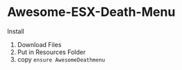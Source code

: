 # Awesome-ESX-Death-Menu
Install 
1. Download Files
2. Put in Resources Folder
3. copy ```ensure AwesomeDeathmenu```
